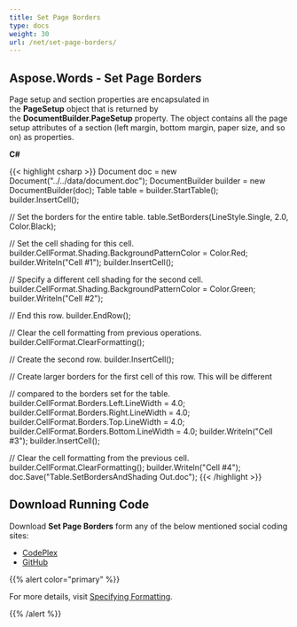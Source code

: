 ```yaml
---
title: Set Page Borders
type: docs
weight: 30
url: /net/set-page-borders/
---
```


## **Aspose.Words - Set Page Borders**

Page setup and section properties are encapsulated in the **PageSetup** object that is returned by the **DocumentBuilder.PageSetup** property. The object contains all the page setup attributes of a section (left margin, bottom margin, paper size, and so on) as properties. 

**C#**

{{< highlight csharp >}}
Document doc = new Document("../../data/document.doc");
DocumentBuilder builder = new DocumentBuilder(doc);
Table table = builder.StartTable();
builder.InsertCell();

// Set the borders for the entire table.
table.SetBorders(LineStyle.Single, 2.0, Color.Black);

// Set the cell shading for this cell.
builder.CellFormat.Shading.BackgroundPatternColor = Color.Red;
builder.Writeln("Cell #1");
builder.InsertCell();

// Specify a different cell shading for the second cell.
builder.CellFormat.Shading.BackgroundPatternColor = Color.Green;
builder.Writeln("Cell #2");

// End this row.
builder.EndRow();

// Clear the cell formatting from previous operations.
builder.CellFormat.ClearFormatting();

// Create the second row.
builder.InsertCell();

// Create larger borders for the first cell of this row. This will be different

// compared to the borders set for the table.
builder.CellFormat.Borders.Left.LineWidth = 4.0;
builder.CellFormat.Borders.Right.LineWidth = 4.0;
builder.CellFormat.Borders.Top.LineWidth = 4.0;
builder.CellFormat.Borders.Bottom.LineWidth = 4.0;
builder.Writeln("Cell #3");
builder.InsertCell();

// Clear the cell formatting from the previous cell.
builder.CellFormat.ClearFormatting();
builder.Writeln("Cell #4");
doc.Save("Table.SetBordersAndShading Out.doc");
{{< /highlight >}}

## **Download Running Code**

Download **Set Page Borders** form any of the below mentioned social coding sites:

- [CodePlex](https://asposenpoi.codeplex.com/downloads/get/1475296)
- [GitHub](https://github.com/aspose-words/Aspose.Words-for-.NET/releases/download/Aspose.Words_Features_Missing_in_NPOI_v_1.0/Set.Page.Borders.Aspose.Words.zip)

{{% alert color="primary" %}} 

For more details, visit [Specifying Formatting](https://docs.aspose.com/words/net/working-with-styles-and-themes/).

{{% /alert %}}
